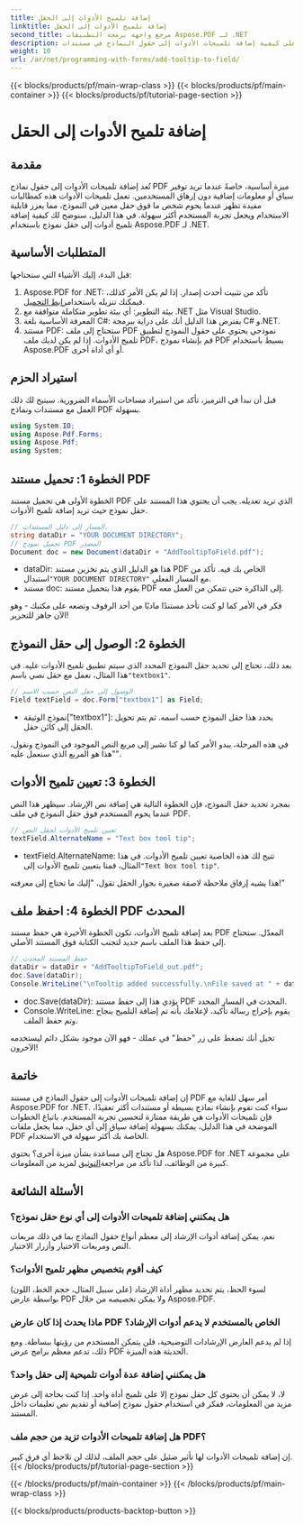 ```yaml
---
title: إضافة تلميح الأدوات إلى الحقل
linktitle: إضافة تلميح الأدوات إلى الحقل
second_title: مرجع واجهة برمجة التطبيقات Aspose.PDF لـ .NET
description: تعرف على كيفية إضافة تلميحات الأدوات إلى حقول النماذج في مستندات PDF باستخدام Aspose.PDF for .NET في هذا الدليل التفصيلي. قم بتحسين قابلية الاستخدام وتجربة المستخدم.
weight: 10
url: /ar/net/programming-with-forms/add-tooltip-to-field/
---
```


{{< blocks/products/pf/main-wrap-class >}}
{{< blocks/products/pf/main-container >}}
{{< blocks/products/pf/tutorial-page-section >}}

# إضافة تلميح الأدوات إلى الحقل

## مقدمة

تُعد إضافة تلميحات الأدوات إلى حقول نماذج PDF ميزة أساسية، خاصةً عندما تريد توفير سياق أو معلومات إضافية دون إرهاق المستخدمين. تعمل تلميحات الأدوات هذه كمطالبات مفيدة تظهر عندما يحوم شخص ما فوق حقل معين في النموذج، مما يعزز قابلية الاستخدام ويجعل تجربة المستخدم أكثر سهولة. في هذا الدليل، سنوضح لك كيفية إضافة تلميح أدوات إلى حقل نموذج باستخدام Aspose.PDF لـ .NET.

## المتطلبات الأساسية

قبل البدء، إليك الأشياء التي ستحتاجها:

1.  Aspose.PDF for .NET: تأكد من تثبيت أحدث إصدار. إذا لم يكن الأمر كذلك، فيمكنك تنزيله باستخدام[رابط التحميل](https://releases.aspose.com/pdf/net/).
2. بيئة التطوير: أي بيئة تطوير متكاملة متوافقة مع .NET مثل Visual Studio.
3. المعرفة الأساسية بلغة C#: يفترض هذا الدليل أنك على دراية ببرمجة C# و.NET.
4. مستند PDF: ستحتاج إلى ملف PDF نموذجي يحتوي على حقول النموذج لتطبيق تلميح الأدوات. إذا لم يكن لديك ملف PDF، قم بإنشاء نموذج PDF بسيط باستخدام Aspose.PDF أو أي أداة أخرى.

## استيراد الحزم

قبل أن نبدأ في الترميز، تأكد من استيراد مساحات الأسماء الضرورية. سيتيح لك ذلك العمل مع مستندات ونماذج PDF بسهولة.

```csharp
using System.IO;
using Aspose.Pdf.Forms;
using Aspose.Pdf;
using System;
```

## الخطوة 1: تحميل مستند PDF

الخطوة الأولى هي تحميل مستند PDF الذي تريد تعديله. يجب أن يحتوي هذا المستند على حقل نموذج حيث تريد إضافة تلميح الأدوات.

```csharp
// المسار إلى دليل المستندات.
string dataDir = "YOUR DOCUMENT DIRECTORY";
// تحميل نموذج PDF المصدر
Document doc = new Document(dataDir + "AddTooltipToField.pdf");
```

-  dataDir: هذا هو الدليل الذي يتم تخزين مستند PDF الخاص بك فيه. تأكد من استبدال`"YOUR DOCUMENT DIRECTORY"` مع المسار الفعلي.
- مستند doc: يقوم هذا بتحميل مستند PDF إلى الذاكرة حتى تتمكن من العمل معه.

فكر في الأمر كما لو كنت تأخذ مستندًا ماديًا من أحد الرفوف وتضعه على مكتبك - وهو الآن جاهز للتحرير!

## الخطوة 2: الوصول إلى حقل النموذج

 بعد ذلك، تحتاج إلى تحديد حقل النموذج المحدد الذي سيتم تطبيق تلميح الأدوات عليه. في هذا المثال، نعمل مع حقل نصي باسم`"textbox1"`.

```csharp
// الوصول إلى حقل النص حسب الاسم
Field textField = doc.Form["textbox1"] as Field;
```

- نموذج الوثيقة["textbox1"]: يحدد هذا حقل النموذج حسب اسمه. ثم يتم تحويل الحقل إلى كائن حقل.
  
في هذه المرحلة، يبدو الأمر كما لو كنا نشير إلى مربع النص الموجود في النموذج ونقول، "هذا هو المربع الذي سنعمل عليه".

## الخطوة 3: تعيين تلميح الأدوات

بمجرد تحديد حقل النموذج، فإن الخطوة التالية هي إضافة نص الإرشاد. سيظهر هذا النص عندما يحوم المستخدم فوق حقل النموذج في ملف PDF.

```csharp
// تعيين تلميح الأدوات لحقل النص
textField.AlternateName = "Text box tool tip";
```

-  textField.AlternateName: تتيح لك هذه الخاصية تعيين تلميح الأدوات. في هذا المثال، قمنا بتعيين تلميح الأدوات إلى`"Text box tool tip"`.

هذا يشبه إرفاق ملاحظة لاصقة صغيرة بجوار الحقل تقول، "إليك ما تحتاج إلى معرفته!"

## الخطوة 4: احفظ ملف PDF المحدث

بعد إضافة تلميح الأدوات، تكون الخطوة الأخيرة هي حفظ مستند PDF المعدّل. ستحتاج إلى حفظ هذا الملف باسم جديد لتجنب الكتابة فوق المستند الأصلي.

```csharp
// حفظ المستند المحدث
dataDir = dataDir + "AddTooltipToField_out.pdf";
doc.Save(dataDir);
Console.WriteLine("\nTooltip added successfully.\nFile saved at " + dataDir);
```

- doc.Save(dataDir): يؤدي هذا إلى حفظ مستند PDF المحدث في المسار المحدد.
- Console.WriteLine: يقوم بإخراج رسالة تأكيد، لإعلامك بأنه تم إضافة التلميح بنجاح وتم حفظ الملف.

تخيل أنك تضغط على زر "حفظ" في عملك - فهو الآن موجود بشكل دائم ليستخدمه الآخرون!

## خاتمة

إن إضافة تلميحات الأدوات إلى حقول النماذج في مستند PDF أمر سهل للغاية مع Aspose.PDF for .NET. سواء كنت تقوم بإنشاء نماذج بسيطة أو مستندات أكثر تعقيدًا، فإن تلميحات الأدوات هي طريقة ممتازة لتحسين تجربة المستخدم. باتباع الخطوات الموضحة في هذا الدليل، يمكنك بسهولة إضافة سياق إلى أي حقل، مما يجعل ملفات PDF الخاصة بك أكثر سهولة في الاستخدام.

 هل تحتاج إلى مساعدة بشأن ميزة أخرى؟ يحتوي Aspose.PDF for .NET على مجموعة كبيرة من الوظائف، لذا تأكد من مراجعة[التوثيق](https://reference.aspose.com/pdf/net/) لمزيد من المعلومات.

## الأسئلة الشائعة

### هل يمكنني إضافة تلميحات الأدوات إلى أي نوع حقل نموذج؟  
نعم، يمكن إضافة أدوات الإرشاد إلى معظم أنواع حقول النماذج بما في ذلك مربعات النص ومربعات الاختيار وأزرار الاختيار.

### كيف أقوم بتخصيص مظهر تلميح الأدوات؟  
لسوء الحظ، يتم تحديد مظهر أداة الإرشاد (على سبيل المثال، حجم الخط، اللون) بواسطة عارض PDF ولا يمكن تخصيصه من خلال Aspose.PDF.

### ماذا يحدث إذا كان عارض PDF الخاص بالمستخدم لا يدعم أدوات الإرشاد؟  
إذا لم يدعم العارض الإرشادات التوضيحية، فلن يتمكن المستخدم من رؤيتها ببساطة. ومع ذلك، تدعم معظم برامج عرض PDF الحديثة هذه الميزة.

### هل يمكنني إضافة عدة أدوات تلميحية إلى حقل واحد؟  
لا، لا يمكن أن يحتوي كل حقل نموذج إلا على تلميح أداة واحد. إذا كنت بحاجة إلى عرض مزيد من المعلومات، ففكر في استخدام حقول نموذج إضافية أو تقديم نص تعليمات داخل المستند.

### هل إضافة تلميحات الأدوات تزيد من حجم ملف PDF؟  
إن إضافة تلميحات الأدوات لها تأثير ضئيل على حجم الملف، لذلك لن تلاحظ أي فرق كبير.
{{< /blocks/products/pf/tutorial-page-section >}}

{{< /blocks/products/pf/main-container >}}
{{< /blocks/products/pf/main-wrap-class >}}

{{< blocks/products/products-backtop-button >}}

